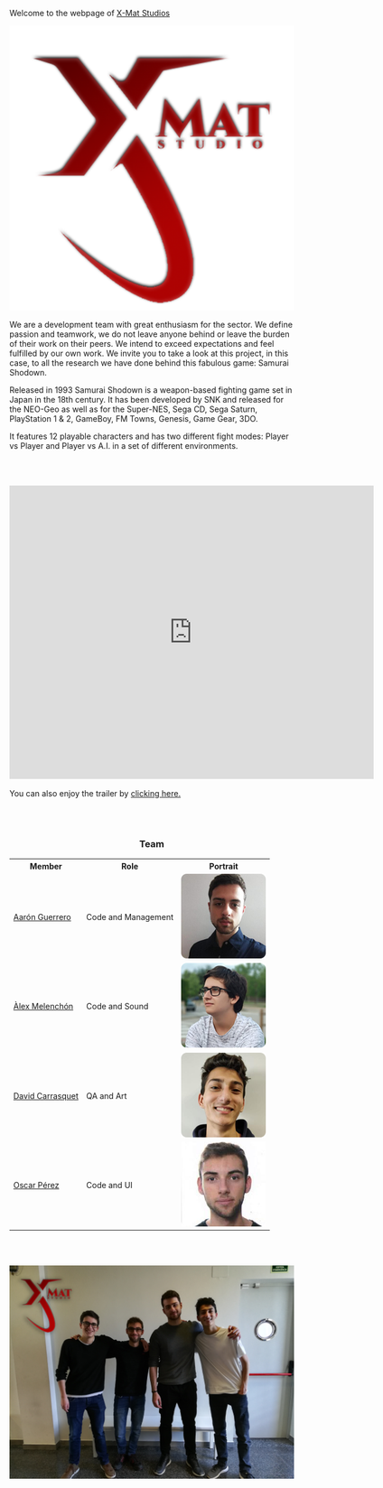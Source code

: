 
<p>Welcome to the webpage of <a href="https://github.com/AaronGCProg/SamuraiShodown-XMatStudio">X-Mat Studios</a></p>

<center>
<p><img src="https://github.com/AaronGCProg/SamuraiShodown-XMatStudio/raw/master/Wiki%20Screenshots/welcomeWiki_captures/logoXMat_byAGC.png?raw=true" alt="Official X-Mat Logo" class="center"></p>
</center>

<p>We are a development team with great enthusiasm for the sector. We define passion and teamwork, we do not leave anyone behind or leave the burden of their work on their peers. We intend to exceed expectations and feel fulfilled by our own work. We invite you to take a look at this project, in this case, to all the research we have done behind this fabulous game: Samurai Shodown.</p>

<p>Released in 1993 Samurai Shodown is a weapon-based fighting game set in Japan in the 18th century. It has been developed by SNK and released for the NEO-Geo as well as for the Super-NES, Sega CD, Sega Saturn, PlayStation 1 & 2, GameBoy, FM Towns, Genesis, Game Gear, 3DO.

It features 12 playable characters and has two different fight modes: Player vs Player and Player vs A.I. in a set of different environments.</p>

<br><br>

<iframe width="645" height="520"
src="https://www.youtube.com/embed/dmGAfgv9uPo" frameborder="0" allowfullscreen>
</iframe>


<p>You can also enjoy the trailer by  <a href="https://www.youtube.com/watch?v=dmGAfgv9uPo">clicking here.</a></p>

<br><br>

<center>
  
<h3 id="the-team">Team</h3>

<table style="width:100%">
  <tr>
    <th>Member</th>
    <th>Role</th> 
    <th>Portrait</th>
  </tr>
  <tr>
    <td> <a href="https://github.com/AaronGCProg">Aarón Guerrero</a></td>
    <td>Code and Management</td> 
    <td><img src="https://raw.githubusercontent.com/AaronGCProg/SamuraiShodown-XMatStudio/master/docs/aaronPortrait.png" alt="Aaron" class="inline"></td>
  </tr>
  <tr>
    <td><a href="https://github.com/AlexMelenchon">Àlex Melenchón</a></td>
    <td>Code and Sound</td> 
    <td><img src="https://raw.githubusercontent.com/AaronGCProg/SamuraiShodown-XMatStudio/master/docs/alexPortrait.png" alt="Alex" class="inline"></td>
  </tr>
    <tr>
    <td><a href="https://github.com/davidcarrasquet">David Carrasquet</a></td>
    <td>QA and Art</td> 
    <td><img src="https://raw.githubusercontent.com/AaronGCProg/SamuraiShodown-XMatStudio/master/docs/davidPortrait.png" alt="David" class="inline"></td>
  </tr>
    <tr>
    <td><a href="https://github.com/oscarpm5">Oscar Pérez</a></td>
    <td>Code and UI</td> 
    <td><img src="https://raw.githubusercontent.com/AaronGCProg/SamuraiShodown-XMatStudio/master/docs/oscarPortrait.png" alt="Oscar" class="inline"></td>
  </tr>
</table>

</center>

<br><br>

<center>
<p><img src="https://raw.githubusercontent.com/AaronGCProg/SamuraiShodown-XMatStudio/master/docs/team_picture_logo.png" alt="Official X-Mat Logo" class="center"></p>
 </center>

